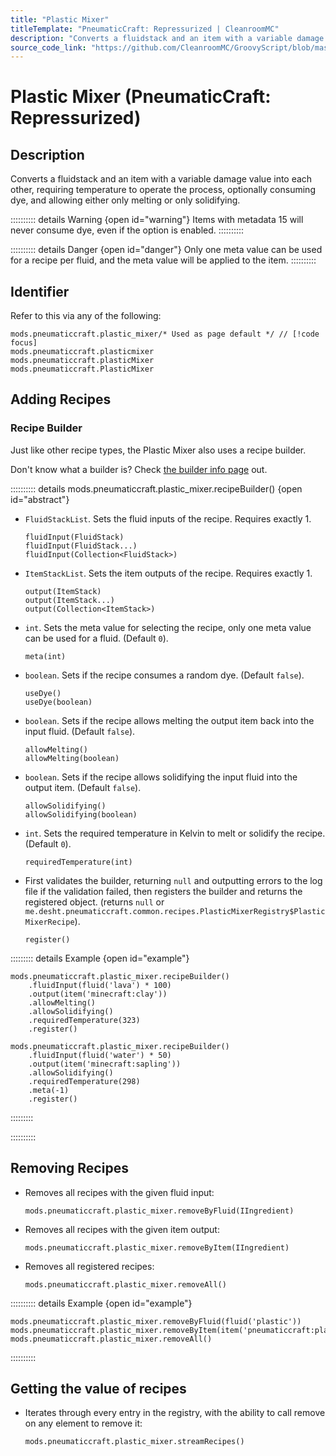 ```yaml
---
title: "Plastic Mixer"
titleTemplate: "PneumaticCraft: Repressurized | CleanroomMC"
description: "Converts a fluidstack and an item with a variable damage value into each other, requiring temperature to operate the process, optionally consuming dye, and allowing either only melting or only solidifying."
source_code_link: "https://github.com/CleanroomMC/GroovyScript/blob/master/src/main/java/com/cleanroommc/groovyscript/compat/mods/pneumaticcraft/PlasticMixer.java"
---
```


# Plastic Mixer (PneumaticCraft: Repressurized)

## Description

Converts a fluidstack and an item with a variable damage value into each other, requiring temperature to operate the process, optionally consuming dye, and allowing either only melting or only solidifying.

:::::::::: details Warning {open id="warning"}
Items with metadata 15 will never consume dye, even if the option is enabled.
::::::::::

:::::::::: details Danger {open id="danger"}
Only one meta value can be used for a recipe per fluid, and the meta value will be applied to the item.
::::::::::

## Identifier

Refer to this via any of the following:

```groovy:no-line-numbers {1}
mods.pneumaticcraft.plastic_mixer/* Used as page default */ // [!code focus]
mods.pneumaticcraft.plasticmixer
mods.pneumaticcraft.plasticMixer
mods.pneumaticcraft.PlasticMixer
```


## Adding Recipes

### Recipe Builder

Just like other recipe types, the Plastic Mixer also uses a recipe builder.

Don't know what a builder is? Check [the builder info page](../../getting_started/builder.md) out.

:::::::::: details mods.pneumaticcraft.plastic_mixer.recipeBuilder() {open id="abstract"}
- `FluidStackList`. Sets the fluid inputs of the recipe. Requires exactly 1.

    ```groovy:no-line-numbers
    fluidInput(FluidStack)
    fluidInput(FluidStack...)
    fluidInput(Collection<FluidStack>)
    ```

- `ItemStackList`. Sets the item outputs of the recipe. Requires exactly 1.

    ```groovy:no-line-numbers
    output(ItemStack)
    output(ItemStack...)
    output(Collection<ItemStack>)
    ```

- `int`. Sets the meta value for selecting the recipe, only one meta value can be used for a fluid. (Default `0`).

    ```groovy:no-line-numbers
    meta(int)
    ```

- `boolean`. Sets if the recipe consumes a random dye. (Default `false`).

    ```groovy:no-line-numbers
    useDye()
    useDye(boolean)
    ```

- `boolean`. Sets if the recipe allows melting the output item back into the input fluid. (Default `false`).

    ```groovy:no-line-numbers
    allowMelting()
    allowMelting(boolean)
    ```

- `boolean`. Sets if the recipe allows solidifying the input fluid into the output item. (Default `false`).

    ```groovy:no-line-numbers
    allowSolidifying()
    allowSolidifying(boolean)
    ```

- `int`. Sets the required temperature in Kelvin to melt or solidify the recipe. (Default `0`).

    ```groovy:no-line-numbers
    requiredTemperature(int)
    ```

- First validates the builder, returning `null` and outputting errors to the log file if the validation failed, then registers the builder and returns the registered object. (returns `null` or `me.desht.pneumaticcraft.common.recipes.PlasticMixerRegistry$PlasticMixerRecipe`).

    ```groovy:no-line-numbers
    register()
    ```

::::::::: details Example {open id="example"}
```groovy:no-line-numbers
mods.pneumaticcraft.plastic_mixer.recipeBuilder()
    .fluidInput(fluid('lava') * 100)
    .output(item('minecraft:clay'))
    .allowMelting()
    .allowSolidifying()
    .requiredTemperature(323)
    .register()

mods.pneumaticcraft.plastic_mixer.recipeBuilder()
    .fluidInput(fluid('water') * 50)
    .output(item('minecraft:sapling'))
    .allowSolidifying()
    .requiredTemperature(298)
    .meta(-1)
    .register()
```

:::::::::

::::::::::

## Removing Recipes

- Removes all recipes with the given fluid input:

    ```groovy:no-line-numbers
    mods.pneumaticcraft.plastic_mixer.removeByFluid(IIngredient)
    ```

- Removes all recipes with the given item output:

    ```groovy:no-line-numbers
    mods.pneumaticcraft.plastic_mixer.removeByItem(IIngredient)
    ```

- Removes all registered recipes:

    ```groovy:no-line-numbers
    mods.pneumaticcraft.plastic_mixer.removeAll()
    ```

:::::::::: details Example {open id="example"}
```groovy:no-line-numbers
mods.pneumaticcraft.plastic_mixer.removeByFluid(fluid('plastic'))
mods.pneumaticcraft.plastic_mixer.removeByItem(item('pneumaticcraft:plastic'))
mods.pneumaticcraft.plastic_mixer.removeAll()
```

::::::::::

## Getting the value of recipes

- Iterates through every entry in the registry, with the ability to call remove on any element to remove it:

    ```groovy:no-line-numbers
    mods.pneumaticcraft.plastic_mixer.streamRecipes()
    ```
